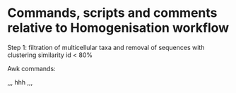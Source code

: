 # Commands, scripts and comments relative to Homogenisation workflow

Step 1: filtration of multicellular taxa and removal of sequences with clustering similarity id < 80%

Awk commands:

,,,
hhh
,,,

